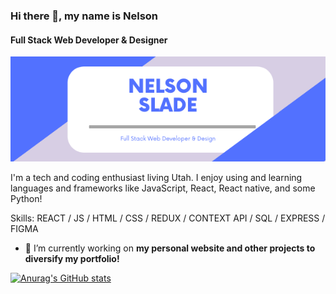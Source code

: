 ### Hi there 👋, my name is Nelson
#### Full Stack Web Developer & Designer
![Full Stack Web Developer & Designer](https://github.com/BryceSlade/BryceSlade/blob/main/Nelson%20Slade.png?raw=true)

I'm a tech and coding enthusiast living Utah. I enjoy using and learning languages and frameworks like JavaScript, React, React native, and some Python!

Skills: REACT / JS / HTML / CSS / REDUX / CONTEXT API / SQL / EXPRESS / FIGMA

- 🔭 I’m currently working on **my personal website and other projects to diversify my portfolio!**

[![Anurag's GitHub stats](https://github-readme-stats.vercel.app/api?username=BryceSlade)](https://github.com/anuraghazra/github-readme-stats)

